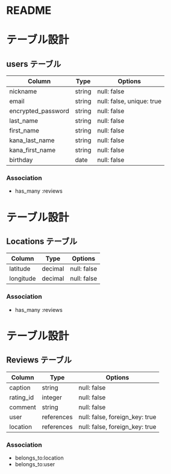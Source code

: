 # README
# テーブル設計

## users テーブル

| Column             | Type   | Options                   |
| ------------------ | ------ | ------------------------- |
| nickname           | string | null: false               | ニックネーム
| email              | string | null: false, unique: true | メールアドレス
| encrypted_password | string | null: false               | パスワード
| last_name          | string | null: false               | 名前
| first_name         | string | null: false               | 苗字
| kana_last_name     | string | null: false               | カナ名前
| kana_first_name    | string | null: false               | カナ苗字
| birthday           | date   | null: false               | 誕生日


### Association

- has_many :reviews


# テーブル設計

## Locations テーブル

| Column             | Type       | Options                        |
| ------------------ | ---------- | ------------------------------ |
| latitude           | decimal    | null: false                    | 緯度
| longitude          | decimal    | null: false                    | 経度
### Association

- has_many :reviews


# テーブル設計

## Reviews テーブル

| Column       | Type         | Options                        |
| ------------ | ------------ | ------------------------------ |
| caption      | string       | null: false                    | 題名（見出し）
| rating_id    | integer      | null: false                    | レビューの評価（⭐︎で１から５段階表示）
| comment      | string       | null: false                    | ちょっとしたコメント
| user         | references   | null: false, foreign_key: true | 外部キー
| location     | references   | null: false, foreign_key: true | 外部キー

### Association

- belongs_to:location
- belongs_to:user
